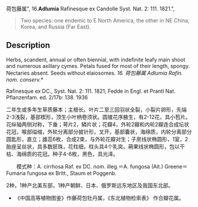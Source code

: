 荷包藤属",
16.**Adlumia** Rafinesque ex Candolle Syst. Nat. 2: 111. 1821.",

> Two species: one endemic to E North America, the other in NE China, Korea, and Russia (Far East).

## Description
Herbs, scandent, annual or often biennial, with indefinite leafy main shoot and numerous axillary cymes. Petals fused for most of their length, spongy. Nectaries absent. Seeds without elaiosomes.
**16. 荷包藤属* Adlumia Rafin. nom. conserv.**

Rafinesque ex DC., Syst. Nat. 2: 111. 1821; Fedde in Engl. et Prantl Nat. Pflanzenfam. ed. 2/17b: 138. 1936

二年生或多年生草质藤本；主根长。叶片二至三回羽状全裂，小裂片卵形，先端2-3浅裂，基部楔形，顶生小叶柄卷须状。圆锥花序腋生，有2-12花，具小苞片。花纵轴两侧对称，下垂；萼片2，鳞片状；花瓣4，外轮2瓣和内轮2瓣连合成坛状花冠，喉部缢缩，外轮分离部分披针形，叉开，基部囊状，海绵质，内轮分离部分圆匙形，直立；雄蕊6枚，合成2束，与外轮花瓣对生；子房线状椭圆形，1室，2胎座呈丝状，具多数胚珠，花柱细，柱头具4个乳突。蒴果线状椭圆形，包以干枯、海绵质的花冠。种子4-6枚，黑色，具光泽。
<p style='text-indent:28px'>模式种：A. cirrhosa Raf. ex DC. nom. illeg.＝A. fungosa (Ait.) Greene＝Fumaria fungosa ex Britt., Staum et Poggenb.

2种，1种产北美东部，1种产朝鲜、日本、俄罗斯远东地区及我国东北部。

* 《中国高等植物图鉴》作藤荷包牡丹属，《东北植物检索表》 作合瓣花属。
